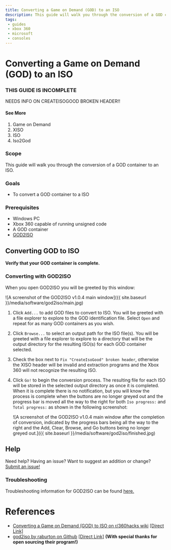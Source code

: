 ```yaml
---
title: Converting a Game on Demand (GOD) to an ISO
description: This guide will walk you through the conversion of a GOD container to an ISO. 
tags:
 - guides
 - xbox 360
 - microsoft
 - consoles
---
```


# Converting a Game on Demand (GOD) to an ISO

### THIS GUIDE IS INCOMPLETE

NEEDS INFO ON CREATEISOGOOD BROKEN HEADER!!

#### See More

1. Game on Demand
2. XISO
3. ISO
4. Iso2God


### Scope

This guide will walk you through the conversion of a GOD container to an ISO. 

### Goals

- To convert a GOD container to a ISO

### Prerequisites

- Windows PC
- Xbox 360 capable of running unsigned code
- A GOD container
- [GOD2ISO](http://www.mediafire.com/download.php?o7sf7f8687p7tux)

## Converting GOD to ISO

**Verify that your GOD container is complete.**

### Converting with GOD2ISO

When you open GOD2ISO you will be greeted by this window:

![A screenshot of the GOD2ISO v1.0.4 main window]({{ site.baseurl }}/media/software/god2iso/main.jpg)

1. Click `Add...` to add GOD files to convert to ISO. You will be greeted with a file explorer to explore to the GOD identification file.  Select `Open` and repeat for as many GOD containers as you wish.

2. Click `Browse...` to select an output path for the ISO file(s). You will be greeted with a file explorer to explore to a directory that will be the output directory for the resulting ISO(s) for each GOD container selected.

3. Check the box next to `Fix "CreateIsoGood" broken header`, otherwise the XISO header will be invalid and extraction programs and the Xbox 360 will not recognize the resulting ISO.

4. Click `Go!` to begin the conversion process. The resulting file for each ISO will be stored in the selected output directory as once it is completed. When it is complete there is no notification, but you will know the process is complete when the buttons are no longer greyed out and the progress bar is moved all the way to the right for both `Iso progress:` and `Total progress:` as shown in the following screenshot: 

   ![A screenshot of the GOD2ISO v1.0.4 main window after the completion of conversion, indicated by the progress bars being all the way to the right and the Add, Clear, Browse, and Go buttons being no longer greyed out.]({{ site.baseurl }}/media/software/god2iso/finished.jpg)

## Help

Need help? Having an issue? Want to suggest an addition or change? [Submit an issue!](site.repo)

### Troubleshooting

Troubleshooting information for GOD2ISO can be found [here.]( {{site.baseurl}}/_docs/consoles/microsoft/xbox360/info/software/homebrew/fsft/god/god2iso.html#troubleshooting)

# References

- [Converting a Game on Demand (GOD) to ISO on r/360hacks wiki](https://web.archive.org/web/*/https://www.reddit.com/r/360hacks/wiki/god2iso) [[Direct Link]](https://www.reddit.com/r/360hacks/wiki/god2iso)
- [god2iso by raburton on Github](https://web.archive.org/web/*/https://github.com/raburton/god2iso) [[Direct Link]](https://github.com/raburton/god2iso) **(With special thanks for open sourcing their program!)**